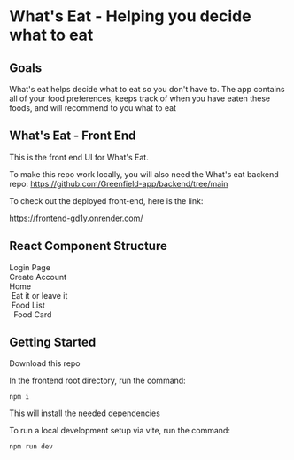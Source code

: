 # What's Eat - Helping you decide what to eat

## Goals
What's eat helps decide what to eat so you don't have to. The app contains all of your food preferences, keeps track of when you have eaten these foods, and will recommend to you what to eat 

## What's Eat - Front End
 This is the front end UI for What's Eat. 

 To make this repo work locally, you will also need the What's eat backend repo: https://github.com/Greenfield-app/backend/tree/main

 To check out the deployed front-end, here is the link:

 https://frontend-gd1y.onrender.com/

## React Component Structure

<p>
Login Page<br>
Create Account<br>
Home<br>
  &nbsp;Eat it or leave it<br>
  &nbsp;Food List<br>
    &nbsp;&nbsp;Food Card<br>
</p>

## Getting Started

Download this repo 

In the frontend root directory, run the command:

`npm i`

This will install the needed dependencies

To run a local development setup via vite, run the command:

`npm run dev`

